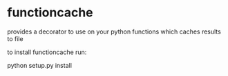 functioncache
=========

provides a decorator to use on your python functions which caches results to file

to install functioncache run:

python setup.py install
